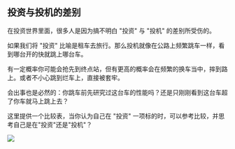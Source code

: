 ## 投资与投机的差别

在投资世界里面，很多人是因为搞不明白 "投资" 与 "投机" 的差别所受伤的。

如果我们将 "投资" 比喻是租车去旅行。那么投机就像在公路上频繁跳车一样，看到哪台开的快就跳上哪台车。

有一定概率你可能会抢先到终点站，但有更高的概率会在频繁的换车当中，摔到路上。或者不小心跳到烂车上，直接被套牢。

会出事也是必然的：你跳车前先研究过这台车的性能吗？还是只刚刚看到这台车超了你车就马上跳上去？

这里提供一个比较表，当你认为自己在 "投资" 一项标的时，可以参考比较，并思考自己是在"投资"还是"投机"？

![](https://d.pr/i/iFTu4Y+)
